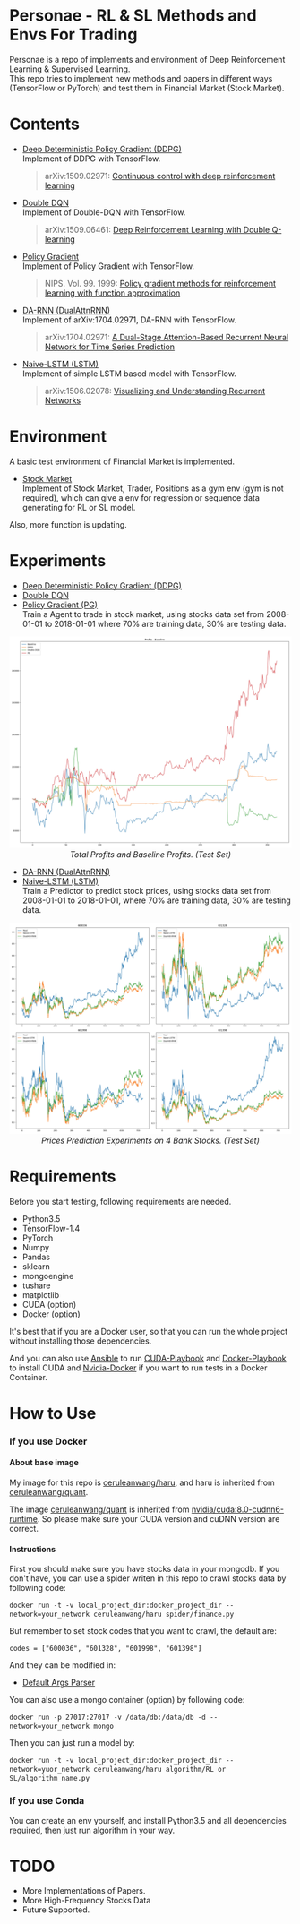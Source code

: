 # Personae - RL & SL Methods and Envs For Trading

Personae is a repo of implements and environment of Deep Reinforcement Learning & Supervised Learning.  
This repo tries to implement new methods and papers in different ways (TensorFlow or PyTorch) and test them in Financial Market (Stock Market).

# Contents

+ [Deep Deterministic Policy Gradient (DDPG)](algorithm/RL/DDPG.py)   
Implement of DDPG with TensorFlow.
    > arXiv:1509.02971: [Continuous control with deep reinforcement learning](https://arxiv.org/abs/1509.02971)

+ [Double DQN](algorithm/RL/DoubleDQN.py)    
Implement of Double-DQN with TensorFlow.   
    > arXiv:1509.06461: [Deep Reinforcement Learning with Double Q-learning](https://arxiv.org/abs/1509.06461)

+ [Policy Gradient](algorithm/RL/PolicyGradient.py)   
Implement of Policy Gradient with TensorFlow.
    > NIPS. Vol. 99. 1999: [Policy gradient methods for reinforcement learning with function approximation](https://papers.nips.cc/paper/1713-policy-gradient-methods-for-reinforcement-learning-with-function-approximation.pdf)

+ [DA-RNN (DualAttnRNN)](algorithm/SL/DualAttnRNN.py)      
Implement of arXiv:1704.02971, DA-RNN with TensorFlow.
    > arXiv:1704.02971: [A Dual-Stage Attention-Based Recurrent Neural Network for Time Series Prediction](https://arxiv.org/abs/1704.02971)

+ [Naive-LSTM (LSTM)](algorithm/SL/NaiveLSTM.py)    
Implement of simple LSTM based model with TensorFlow.    
    > arXiv:1506.02078: [Visualizing and Understanding Recurrent Networks](https://arxiv.org/abs/1506.02078)     

# Environment

A basic test environment of Financial Market is implemented.

- [Stock Market](base/env/stock_market.py)   
Implement of Stock Market, Trader, Positions as a gym env (gym is not required), which can give a env for regression or sequence data generating for RL or SL model.

Also, more function is updating.

# Experiments

+ [Deep Deterministic Policy Gradient (DDPG)](algorithm/SL/DualAttnRNN.py)
+ [Double DQN](algorithm/RL/DoubleDQN.py)    
+ [Policy Gradient (PG)](algorithm/RL/PolicyGradient.py)     
Train a Agent to trade in stock market, using stocks data set from 2008-01-01 to 2018-01-01 where 70% are training data, 30% are testing data.

<p align='center'>
  <img src='static/images/Profits.jpg'>
   <em>Total Profits and Baseline Profits. (Test Set)</em>
</p>

+ [DA-RNN (DualAttnRNN)](algorithm/SL/DualAttnRNN.py)   
+ [Naive-LSTM (LSTM)](algorithm/SL/NaiveLSTM.py)    
Train a Predictor to predict stock prices, using stocks data set from 2008-01-01 to 2018-01-01, where 70% are training data, 30% are testing data.

<p align='center'>
  <img src='static/images/Prices.jpg'>
   <em>Prices Prediction Experiments on 4 Bank Stocks. (Test Set)</em>
</p>


# Requirements

Before you start testing, following requirements are needed.

- Python3.5
- TensorFlow-1.4
- PyTorch
- Numpy
- Pandas
- sklearn
- mongoengine
- tushare
- matplotlib
- CUDA (option)
- Docker (option)

It's best that if you are a Docker user, so that you can run the whole project without installing those dependencies.
 
And you can also use [Ansible](http://www.ansible.com.cn/) to run [CUDA-Playbook](playbook/cuda-playbook.yml) and [Docker-Playbook](playbook/docker-playbook.yml) to install CUDA and [Nvidia-Docker](https://github.com/NVIDIA/nvidia-docker) if you want to run tests in a Docker Container.

# How to Use

### If you use Docker

#### About base image
My image for this repo is [ceruleanwang/haru](https://hub.docker.com/r/ceruleanwang/haru/), and haru is inherited from [ceruleanwang/quant](https://hub.docker.com/r/ceruleanwang/quant-base/).    
   
The image [ceruleanwang/quant](https://hub.docker.com/r/ceruleanwang/quant-base/) is inherited from [nvidia/cuda:8.0-cudnn6-runtime](https://hub.docker.com/r/nvidia/cuda/). So please make sure your CUDA version and cuDNN version are correct. 

#### Instructions
First you should make sure you have stocks data in your mongodb.
If you don't have, you can use a spider writen in this repo to crawl stocks data by following code:   
```
docker run -t -v local_project_dir:docker_project_dir --network=your_network ceruleanwang/haru spider/finance.py
```
But remember to set stock codes that you want to crawl, the default are:
```
codes = ["600036", "601328", "601998", "601398"]
```
And they can be modified in:   
+ [Default Args Parser](helper/args_parser.py)

You can also use a mongo container (option) by following code:
```
docker run -p 27017:27017 -v /data/db:/data/db -d --network=your_network mongo
``` 
Then you can just run a model by:

```
docker run -t -v local_project_dir:docker_project_dir --network=yuor_network ceruleanwang/haru algorithm/RL or SL/algorithm_name.py
```

### If you use Conda
You can create an env yourself, and install Python3.5 and all dependencies required, then just run algorithm in your way. 


# TODO
- More Implementations of Papers.
- More High-Frequency Stocks Data
- Future Supported.
